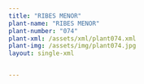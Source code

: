 ```yaml
---
title: "RIBES MENOR"
plant-name: "RIBES MENOR"
plant-number: "074"
plant-xml: /assets/xml/plant074.xml
plant-img: /assets/img/plant074.jpg
layout: single-xml


---
```

